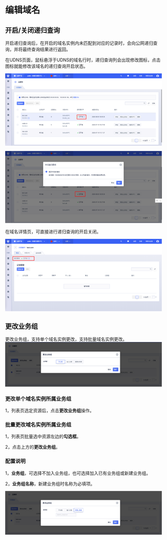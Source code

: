 # 编辑域名

## 开启/关闭递归查询

开启递归查询后，在开启的域名实例内未匹配到对应的记录时，会向公网递归查询，并将最终查询结果进行返回。

在UDNS页面，鼠标悬浮于UDNS的域名行时，递归查询列会出现修改图标，点击图标就能修改该域名的递归查询开启状态。

![](/images/editquery3.png) 

![](/images/editquery.png) 

在域名详情页，可直接进行递归查询的开启关闭。

![](/images/editquery2.png) 

## 更改业务组

更改业务组，支持单个域名实例更改，支持批量域名实例更改。
![](/images/editudns01.png) 


### 更改单个域名实例所属业务组

1，列表页选定资源后，点击**更改业务组**操作。

### 批量更改域名实例所属业务组

1，列表页批量选中资源左边的**勾选框**。

2，点击上方的**更改业务组**。

### 配置说明

1，**业务组**，可选择不加入业务组，也可选择加入已有业务组或新建业务组。

2，**业务组名称**，新建业务组时名称为必填项。

![](/images/editudns02.png)

